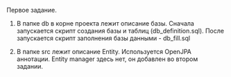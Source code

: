 Первое задание.
1) В папке db в корне проекта лежит описание базы.
Сначала запускается скрипт создания  базы и таблиц (db_definition.sql). 
После запускается скрипт заполнения базы данными - db_fill.sql

2) В папке src лежит описание Entity. Используется OpenJPA аннотации. Entity manager здесь нет, он добавлен во втором задании.